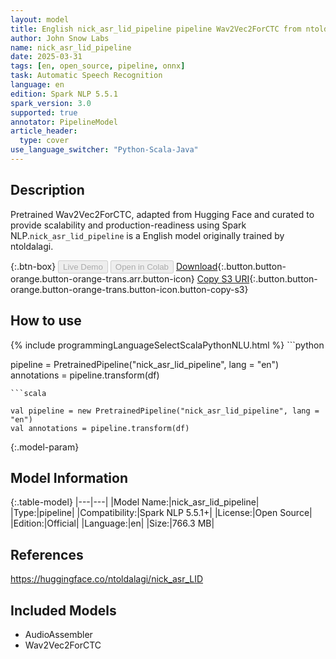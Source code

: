 ```yaml
---
layout: model
title: English nick_asr_lid_pipeline pipeline Wav2Vec2ForCTC from ntoldalagi
author: John Snow Labs
name: nick_asr_lid_pipeline
date: 2025-03-31
tags: [en, open_source, pipeline, onnx]
task: Automatic Speech Recognition
language: en
edition: Spark NLP 5.5.1
spark_version: 3.0
supported: true
annotator: PipelineModel
article_header:
  type: cover
use_language_switcher: "Python-Scala-Java"
---
```


## Description

Pretrained Wav2Vec2ForCTC, adapted from Hugging Face and curated to provide scalability and production-readiness using Spark NLP.`nick_asr_lid_pipeline` is a English model originally trained by ntoldalagi.

{:.btn-box}
<button class="button button-orange" disabled>Live Demo</button>
<button class="button button-orange" disabled>Open in Colab</button>
[Download](https://s3.amazonaws.com/auxdata.johnsnowlabs.com/public/models/nick_asr_lid_pipeline_en_5.5.1_3.0_1743462928483.zip){:.button.button-orange.button-orange-trans.arr.button-icon}
[Copy S3 URI](s3://auxdata.johnsnowlabs.com/public/models/nick_asr_lid_pipeline_en_5.5.1_3.0_1743462928483.zip){:.button.button-orange.button-orange-trans.button-icon.button-copy-s3}

## How to use



<div class="tabs-box" markdown="1">
{% include programmingLanguageSelectScalaPythonNLU.html %}
```python

pipeline = PretrainedPipeline("nick_asr_lid_pipeline", lang = "en")
annotations =  pipeline.transform(df)   

```
```scala

val pipeline = new PretrainedPipeline("nick_asr_lid_pipeline", lang = "en")
val annotations = pipeline.transform(df)

```
</div>

{:.model-param}
## Model Information

{:.table-model}
|---|---|
|Model Name:|nick_asr_lid_pipeline|
|Type:|pipeline|
|Compatibility:|Spark NLP 5.5.1+|
|License:|Open Source|
|Edition:|Official|
|Language:|en|
|Size:|766.3 MB|

## References

https://huggingface.co/ntoldalagi/nick_asr_LID

## Included Models

- AudioAssembler
- Wav2Vec2ForCTC